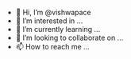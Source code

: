 - 👋 Hi, I’m @vishwapace
- 👀 I’m interested in ...
- 🌱 I’m currently learning ...
- 💞️ I’m looking to collaborate on ...
- 📫 How to reach me ...

<!---
vishwapace/vishwapace is a ✨ special ✨ repository because its `README.md` (this file) appears on your GitHub profile.
You can click the Preview link to take a look at your changes.
--->
